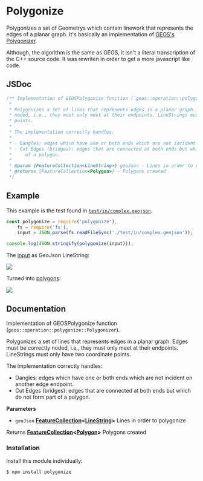 # Polygonize

Polygonizes a set of Geometrys which contain linework that represents the edges of a planar graph. It's basically an implementation of [GEOS's Polygonizer](https://github.com/echoz/xlibspatialite/blob/master/geos/include/geos/operation/polygonize/Polygonizer.h).

Although, the algorithm is the same as GEOS, it isn't a literal transcription of the C++ source code. It was rewriten in order to get a more javascript like code.

## JSDoc

```javascript
/** Implementation of GEOSPolygonize function (`geos::operation::polygonize::Polygonizer`).
 *
 * Polygonizes a set of lines that represents edges in a planar graph. Edges must be correctly
 * noded, i.e., they must only meet at their endpoints. LineStrings must only have two coordinate
 * points.
 *
 * The implementation correctly handles:
 *
 * - Dangles: edges which have one or both ends which are not incident on another edge endpoint.
 * - Cut Edges (bridges): edges that are connected at both ends but which do not form part
 *     of a polygon.
 *
 * @param {FeatureCollection<LineString>} geoJson - Lines in order to polygonize
 * @returns {FeatureCollection<Polygon>} - Polygons created
 */
```

## Example

This example is the test found in [`test/in/complex.geojson`](https://github.com/NickCis/polygonize/blob/master/test/in/complex.geojson).


```javascript
const polygonize = require('polygonize'),
    fs = require('fs'),
    input = JSON.parse(fs.readFileSync('./test/in/complex.geojson'));

console.log(JSON.stringify(polygonize(input)));
```

The [input](https://github.com/NickCis/polygonize/blob/master/test/in/complex.geojson) as GeoJson LineString:

![](https://cloud.githubusercontent.com/assets/174561/26525683/c30957de-4335-11e7-8eb9-bf72f268efb8.png)

Turned into [polygons](https://github.com/NickCis/polygonize/blob/master/test/out/complex.geojson):

![](https://cloud.githubusercontent.com/assets/174561/26525695/24f5270c-4336-11e7-9b62-60db8c0c9a28.png)


## Documentation

Implementation of GEOSPolygonize function (`geos::operation::polygonize::Polygonizer`).

Polygonizes a set of lines that represents edges in a planar graph. Edges must be correctly
noded, i.e., they must only meet at their endpoints. LineStrings must only have two coordinate
points.

The implementation correctly handles:

-   Dangles: edges which have one or both ends which are not incident on another edge endpoint.
-   Cut Edges (bridges): edges that are connected at both ends but which do not form part
      of a polygon.

**Parameters**

-   `geoJson` **[FeatureCollection](http://geojson.org/geojson-spec.html#feature-collection-objects)&lt;[LineString](http://geojson.org/geojson-spec.html#linestring)>** Lines in order to polygonize

Returns **[FeatureCollection](http://geojson.org/geojson-spec.html#feature-collection-objects)&lt;[Polygon](http://geojson.org/geojson-spec.html#polygon)>** Polygons created

### Installation

Install this module individually:

```sh
$ npm install polygonize
```

